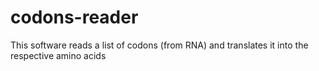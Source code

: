 codons-reader
=============
This software reads a list of codons (from RNA) and translates it into
the respective amino acids
